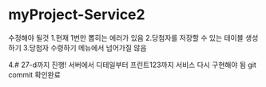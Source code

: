 # myProject-Service2

수정해야 될것
1.현재 1번만 뽑히는 에러가 있음
2.당첨자를 저장할 수 있는 테이블 생성하기
3.당첨자 수령하기 메뉴에서 넘어가질 않음

4.# 27-d까지 진행!
서버에서 디테일부터 프린트123까지 서비스 다시 구현해야 됨
git commit 확인완료
